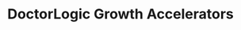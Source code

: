 ---
layout: components
title: DoctorLogic Growth Accelerators
description: "Our team of seasoned medical content writers blends their talents in medical and digital marketing to deliver custom SEO rich local content. We then use Content Multiplier to amplify the most relevant and engaging content pages for patients and search engines."
meta_image: "/img/meta/social-reputation.jpg"
gsap: true
custom_js: growth-accelerators
page_class:
- class: growth-accelerators
product: "growth accelerators"
permalink: "/products/growth-accelerators"
hs_form_id: "75c57a13-9090-4db1-acd0-be51d1a76f7e"
page_sections:
- component: hero-1
  component_css: hero
  class: hero-sample
  headline: "Accelerate Practice Growth"
  text: "For today’s medical practice, fast growth is the optimal goal but may seem in the stars. With the right winning formula you can grow as fast as you want. Our Growth Accelerators are a solid return on investment and when added to your marketing plan can help your medical practice reach new heights."
  btn:
  img: "/img/products/growth-accelerators/hero-img.svg"
- component: image-group
  component_css: image-group
  class: growth-accelerators__image-group--1
  headline: "Dedicated Managed Chat"
  text: "Your website is a lead generation engine and you have visitors coming in all the time but you’re not always there to greet them. With Managed Chat never miss a conversation and convert your valuable website traffic into leads."
  btn:
  - btn-link: "/products/growth-accelerators/managed-chat"
    btn-label: Learn More
  items:
  - class: image-group__image--1
    img: true
    src: /img/products/growth-accelerators/chat-1.svg
    alt-text: "DoctorLogic Managed Chat" 
  - class: image-group__image--2
    img: true
    src: /img/products/growth-accelerators/chat-2.svg
    alt-text: "DoctorLogic Managed Chat"
  - class: image-group__image--3
    img: true
    src: /img/products/growth-accelerators/chat-3.svg
    alt-text: "DoctorLogic Managed Chat"
  - class: image-group__image--4
    img: true
    src: /img/products/growth-accelerators/chat-4.svg
    alt-text: "DoctorLogic Managed Chat" 
  - class: image-group__image--5
    img: true
    src: /img/products/growth-accelerators/chat-5.svg
    alt-text: "DoctorLogic Managed Chat" 
  - class: image-group__image--6
    img: true
    src: /img/products/growth-accelerators/chat-6.svg
    alt-text: "DoctorLogic Managed Chat"      
- component: feature-1
  component_css: feature
  headline: "Increase Reach With Paid Advertising"
  class: growth-accelerators__feature--1
  text: "As more and more patients turn to search engines to find a doctor or more information on a certain medical procedure, it’s important to be where they’re looking. With Paid Advertising we can build targeted online campaigns that achieve maximum ROI for your medical practice."
  btn:
  - btn-link: #
    btn-label: Learn More
  img: "/img/products/growth-accelerators/paid-advertising.jpg"
  img_alignment: "Right"
- component: feature-1
  component_css: feature
  headline: "Healthcare Content Marketing"
  class: growth-accelerators__feature--2
  text: "The driver behind many elements of a successful marketing plan is Content Marketing. Content is essential to introducing patients to your practice with educational information and can dramatically impact your organic search results, SEO, rankings and keywords."
  btn:
  - btn-link: #
    btn-label: Learn More
  img: "/img/products/growth-accelerators/content-marketing.jpg"
  img_alignment: "Left"
- component: feature-1
  component_css: feature
  headline: "Build Trust With Video"
  class: growth-accelerators__feature--3
  text: "Video has been proven to demand more consumer attention than any other medium and is the best channel to build trust and increase awareness around your medical practice. To really stand out from your competition, and increase traffic to your website video should be part of your marketing strategy."
  btn:
  - btn-link: #
    btn-label: Learn More
  img: "/img/products/growth-accelerators/video-marketing.jpg"
  img_alignment: "Right"
---